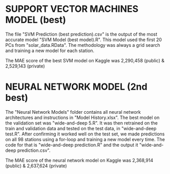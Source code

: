 # SUPPORT VECTOR MACHINES MODEL (best)
The file "SVM Prediction (best prediction).csv" is the output of the most accurate model "SVM Model (best model).R". This model used the first 20 PCs from "solar_data.RData". The methodology was always a grid search and training a new model for each station.

The MAE score of the best SVM model on Kaggle was 2,290,458 (public) & 2,529,143 (private)


# NEURAL NETWORK MODEL (2nd best)
The "Neural Network Models" folder contains all neural network architectures and instructions in "Model History.xlsx". The best model on the validation set was "wide-and-deep 5.R". It was then retrained on the train and validation data and tested on the test data, in "wide-and-deep test.R". After confirming it worked well on the test set, we made predictions on all 98 stations using a for-loop and training a new model every time. The code for that is "wide-and-deep prediction.R" and the output it "wide-and-deep prediction.csv".

The MAE score of the neural network model on Kaggle was 2,368,914 (public) & 2,637,624 (private)

